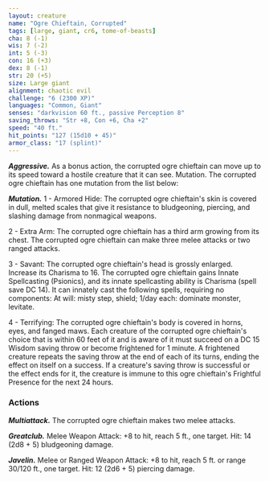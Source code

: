 ```yaml
---
layout: creature
name: "Ogre Chieftain, Corrupted"
tags: [large, giant, cr6, tome-of-beasts]
cha: 8 (-1)
wis: 7 (-2)
int: 5 (-3)
con: 16 (+3)
dex: 8 (-1)
str: 20 (+5)
size: Large giant
alignment: chaotic evil
challenge: "6 (2300 XP)"
languages: "Common, Giant"
senses: "darkvision 60 ft., passive Perception 8"
saving_throws: "Str +8, Con +6, Cha +2"
speed: "40 ft."
hit_points: "127 (15d10 + 45)"
armor_class: "17 (splint)"
---
```


***Aggressive.*** As a bonus action, the corrupted ogre chieftain can move up to its speed toward a hostile creature that it can see. Mutation. The corrupted ogre chieftain has one mutation from the list below:

***Mutation.*** 1 - Armored Hide: The corrupted ogre chieftain's skin is covered in dull, melted scales that give it resistance to bludgeoning, piercing, and slashing damage from nonmagical weapons.

2 - Extra Arm: The corrupted ogre chieftain has a third arm growing from its chest. The corrupted ogre chieftain can make three melee attacks or two ranged attacks.

3 - Savant: The corrupted ogre chieftain's head is grossly enlarged. Increase its Charisma to 16. The corrupted ogre chieftain gains Innate Spellcasting (Psionics), and its innate spellcasting ability is Charisma (spell save DC 14). It can innately cast the following spells, requiring no components: At will: misty step, shield; 1/day each: dominate monster, levitate.

4 - Terrifying: The corrupted ogre chieftain's body is covered in horns, eyes, and fanged maws. Each creature of the corrupted ogre chieftain's choice that is within 60 feet of it and is aware of it must succeed on a DC 15 Wisdom saving throw or become frightened for 1 minute. A frightened creature repeats the saving throw at the end of each of its turns, ending the effect on itself on a success. If a creature's saving throw is successful or the effect ends for it, the creature is immune to this ogre chieftain's Frightful Presence for the next 24 hours.

### Actions

***Multiattack.*** The corrupted ogre chieftain makes two melee attacks.

***Greatclub.*** Melee Weapon Attack: +8 to hit, reach 5 ft., one target. Hit: 14 (2d8 + 5) bludgeoning damage.

***Javelin.*** Melee or Ranged Weapon Attack: +8 to hit, reach 5 ft. or range 30/120 ft., one target. Hit: 12 (2d6 + 5) piercing damage.

